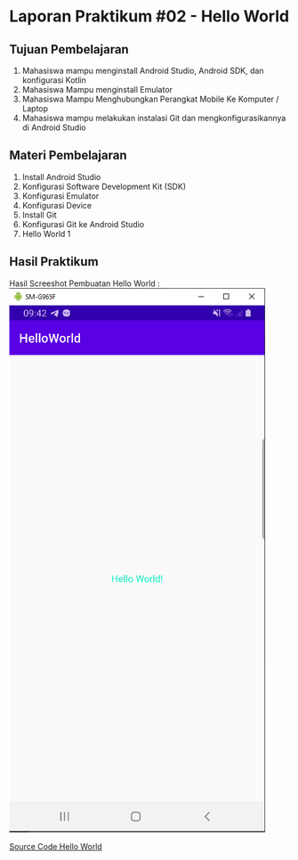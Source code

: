 # Laporan Praktikum #02 - Hello World

## Tujuan Pembelajaran

1. Mahasiswa mampu menginstall Android Studio, Android SDK, dan konfigurasi Kotlin
2. Mahasiswa Mampu menginstall Emulator
3. Mahasiswa Mampu Menghubungkan Perangkat Mobile Ke Komputer / Laptop
4. Mahasiswa mampu melakukan instalasi Git dan mengkonfigurasikannya di Android Studio

## Materi Pembelajaran

1. Install Android Studio
2. Konfigurasi Software Development Kit (SDK)
3. Konfigurasi Emulator
4. Konfigurasi Device
5. Install Git
6. Konfigurasi Git ke Android Studio
7. Hello World 1

## Hasil Praktikum

Hasil Screeshot Pembuatan Hello World :
![Hasil](img/hasil.png)

[Source Code Hello World](../../src/01_hello_word)